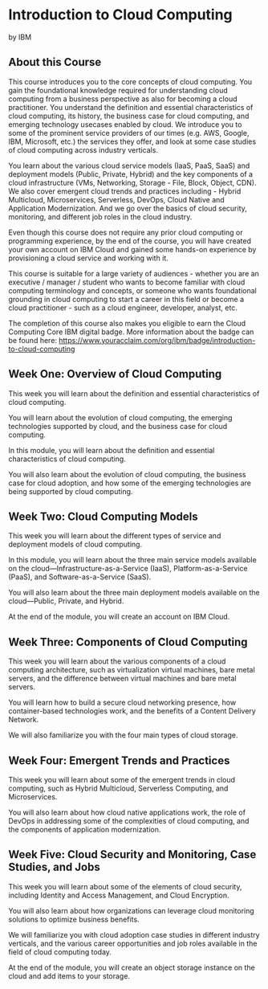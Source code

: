 # Introduction to Cloud Computing
by IBM

## About this Course
This course introduces you to the core concepts of cloud computing. You gain the foundational knowledge required for understanding cloud computing from a business perspective as also for becoming a cloud practitioner. You understand the definition and essential characteristics of cloud computing, its history, the business case for cloud computing, and emerging technology usecases enabled by cloud. We introduce you to some of the prominent service providers of our times (e.g. AWS, Google, IBM, Microsoft, etc.) the services they offer, and look at some case studies of cloud computing across industry verticals. 

You learn about the various cloud service models (IaaS, PaaS, SaaS) and deployment models (Public, Private, Hybrid) and the key components of a cloud infrastructure (VMs, Networking, Storage - File, Block, Object, CDN). We also cover emergent cloud trends and practices including - Hybrid Multicloud, Microservices, Serverless, DevOps, Cloud Native and Application Modernization. And we go over the basics of cloud security, monitoring, and different job roles in the cloud industry. 

Even though this course does not require any prior cloud computing or programming experience, by the end of the course, you will have created your own account on IBM Cloud and gained some hands-on experience by provisioning a cloud service and working with it.

This course is suitable for a large variety of audiences - whether you are an executive / manager / student who wants to become familiar with cloud computing terminology and concepts, or someone who wants foundational  grounding in cloud computing to start a career in this field or become a cloud practitioner - such as a cloud engineer, developer, analyst, etc.

The completion of this course also makes you eligible to earn the Cloud Computing Core IBM digital badge.  More information about the badge can be found here: https://www.youracclaim.com/org/ibm/badge/introduction-to-cloud-computing

## Week One: Overview of Cloud Computing
This week you will learn about the definition and essential characteristics of cloud computing. 

You will learn about the evolution of cloud computing, the emerging technologies supported by cloud, and the business case for cloud computing.

In this module, you will learn about the definition and essential characteristics of cloud computing. 

You will also learn about the evolution of cloud computing, the business case for cloud adoption, and how some of the emerging technologies are being supported by cloud computing.

## Week Two: Cloud Computing Models
This week you will learn about the different types of service and deployment models of cloud computing. 

In this module, you will learn about the three main service models available on the cloud—Infrastructure-as-a-Service (IaaS), Platform-as-a-Service (PaaS), and Software-as-a-Service (SaaS). 

You will also learn about the three main deployment models available on the cloud—Public, Private, and Hybrid. 

At the end of the module, you will create an account on IBM Cloud.

## Week Three: Components of Cloud Computing
This week you will learn about the various components of a cloud computing architecture, such as virtualization virtual machines, bare metal servers, and the difference between virtual machines and bare metal servers. 

You will learn how to build a secure cloud networking presence, how container-based technologies work, and the benefits of a Content Delivery Network. 

We will also familiarize you with the four main types of cloud storage.

## Week Four: Emergent Trends and Practices
This week you will learn about some of the emergent trends in cloud computing, such as Hybrid Multicloud, Serverless Computing, and Microservices. 

You will also learn about how cloud native applications work, the role of DevOps in addressing some of the complexities of cloud computing, and the components of application modernization.

## Week Five: Cloud Security and Monitoring, Case Studies, and Jobs
This week you will learn about some of the elements of cloud security, including Identity and Access Management, and Cloud Encryption. 

You will also learn about how organizations can leverage cloud monitoring solutions to optimize business benefits. 

We will familiarize you with cloud adoption case studies in different industry verticals, and the various career opportunities and job roles available in the field of cloud computing today. 

At the end of the module, you will create an object storage instance on the cloud and add items to your storage.

